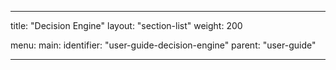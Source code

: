 ---

title: "Decision Engine"
layout: "section-list"
weight: 200

menu:
  main:
    identifier: "user-guide-decision-engine"
    parent: "user-guide"

---